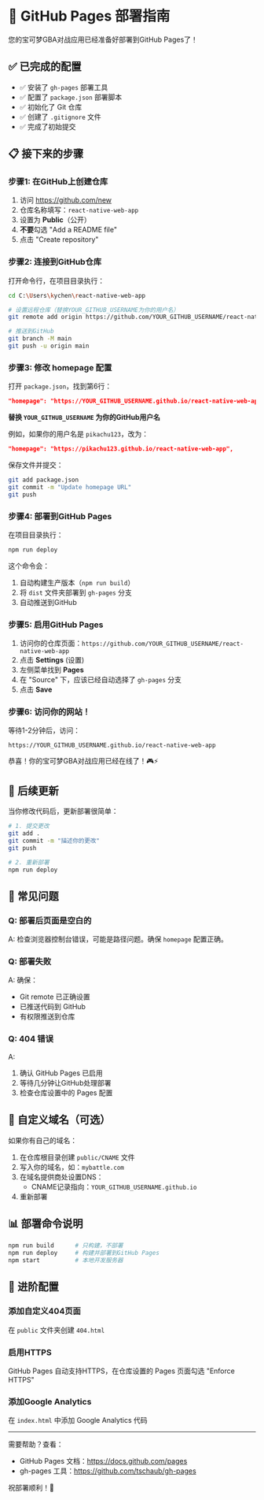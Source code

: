 # 🚀 GitHub Pages 部署指南

您的宝可梦GBA对战应用已经准备好部署到GitHub Pages了！

## ✅ 已完成的配置

- ✅ 安装了 `gh-pages` 部署工具
- ✅ 配置了 `package.json` 部署脚本
- ✅ 初始化了 Git 仓库
- ✅ 创建了 `.gitignore` 文件
- ✅ 完成了初始提交

## 📋 接下来的步骤

### 步骤1: 在GitHub上创建仓库

1. 访问 https://github.com/new
2. 仓库名称填写：`react-native-web-app`
3. 设置为 **Public**（公开）
4. **不要**勾选 "Add a README file"
5. 点击 "Create repository"

### 步骤2: 连接到GitHub仓库

打开命令行，在项目目录执行：

```bash
cd C:\Users\kychen\react-native-web-app

# 设置远程仓库（替换YOUR_GITHUB_USERNAME为你的用户名）
git remote add origin https://github.com/YOUR_GITHUB_USERNAME/react-native-web-app.git

# 推送到GitHub
git branch -M main
git push -u origin main
```

### 步骤3: 修改 homepage 配置

打开 `package.json`，找到第6行：

```json
"homepage": "https://YOUR_GITHUB_USERNAME.github.io/react-native-web-app",
```

**替换 `YOUR_GITHUB_USERNAME` 为你的GitHub用户名**

例如，如果你的用户名是 `pikachu123`，改为：
```json
"homepage": "https://pikachu123.github.io/react-native-web-app",
```

保存文件并提交：
```bash
git add package.json
git commit -m "Update homepage URL"
git push
```

### 步骤4: 部署到GitHub Pages

在项目目录执行：

```bash
npm run deploy
```

这个命令会：
1. 自动构建生产版本（`npm run build`）
2. 将 `dist` 文件夹部署到 `gh-pages` 分支
3. 自动推送到GitHub

### 步骤5: 启用GitHub Pages

1. 访问你的仓库页面：`https://github.com/YOUR_GITHUB_USERNAME/react-native-web-app`
2. 点击 **Settings** (设置)
3. 左侧菜单找到 **Pages**
4. 在 "Source" 下，应该已经自动选择了 `gh-pages` 分支
5. 点击 **Save**

### 步骤6: 访问你的网站！

等待1-2分钟后，访问：

```
https://YOUR_GITHUB_USERNAME.github.io/react-native-web-app
```

恭喜！你的宝可梦GBA对战应用已经在线了！🎮⚡

## 🔄 后续更新

当你修改代码后，更新部署很简单：

```bash
# 1. 提交更改
git add .
git commit -m "描述你的更改"
git push

# 2. 重新部署
npm run deploy
```

## 📝 常见问题

### Q: 部署后页面是空白的
A: 检查浏览器控制台错误，可能是路径问题。确保 `homepage` 配置正确。

### Q: 部署失败
A: 确保：
- Git remote 已正确设置
- 已推送代码到 GitHub
- 有权限推送到仓库

### Q: 404 错误
A:
1. 确认 GitHub Pages 已启用
2. 等待几分钟让GitHub处理部署
3. 检查仓库设置中的 Pages 配置

## 🎨 自定义域名（可选）

如果你有自己的域名：

1. 在仓库根目录创建 `public/CNAME` 文件
2. 写入你的域名，如：`mybattle.com`
3. 在域名提供商处设置DNS：
   - CNAME记录指向：`YOUR_GITHUB_USERNAME.github.io`
4. 重新部署

## 📊 部署命令说明

```bash
npm run build      # 只构建，不部署
npm run deploy     # 构建并部署到GitHub Pages
npm start          # 本地开发服务器
```

## 🌟 进阶配置

### 添加自定义404页面

在 `public` 文件夹创建 `404.html`

### 启用HTTPS

GitHub Pages 自动支持HTTPS，在仓库设置的 Pages 页面勾选 "Enforce HTTPS"

### 添加Google Analytics

在 `index.html` 中添加 Google Analytics 代码

---

需要帮助？查看：
- GitHub Pages 文档：https://docs.github.com/pages
- gh-pages 工具：https://github.com/tschaub/gh-pages

祝部署顺利！🚀
